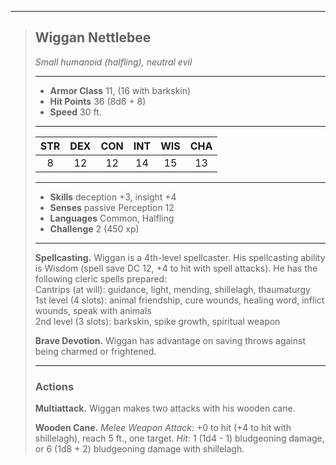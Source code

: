 ***
> ## Wiggan Nettlebee
> *Small humanoid (halfling), neutral evil*
> 
> ***
> 
> - **Armor Class** 11, (16 with barkskin)
> - **Hit Points** 36 (8d6 + 8)
> - **Speed** 30 ft.
> 
> ***
> 
> |STR|DEX|CON|INT|WIS|CHA|
> |:---:|:---:|:---:|:---:|:---:|:---:|
> |8|12|12|14|15|13|
> 
> ***
> 
> - **Skills** deception +3, insight +4
> - **Senses** passive Perception 12
> - **Languages** Common, Halfling
> - **Challenge** 2 (450 xp)
> 
> ***
> 
> **Spellcasting.** Wiggan is a 4th-level spellcaster. His spellcasting ability is Wisdom (spell save DC 12, +4 to hit with spell attacks). He has the following cleric spells prepared:  
> Cantrips (at will): guidance, light, mending, shillelagh, thaumaturgy  
> 1st level (4 slots): animal friendship, cure wounds, healing word, inflict wounds, speak with animals  
> 2nd level (3 slots): barkskin, spike growth, spiritual weapon
> 
> **Brave Devotion.** Wiggan has advantage on saving throws against being charmed or frightened.
> 
> ***
> 
> ### Actions
> **Multiattack.** Wiggan makes two attacks with his wooden cane.
> 
> **Wooden Cane.** *Melee Weapon Attack:* +0 to hit (+4 to hit with shillelagh), reach 5 ft., one target. *Hit:* 1 (1d4 - 1) bludgeoning damage, or 6 (1d8 + 2) bludgeoning damage with shillelagh.